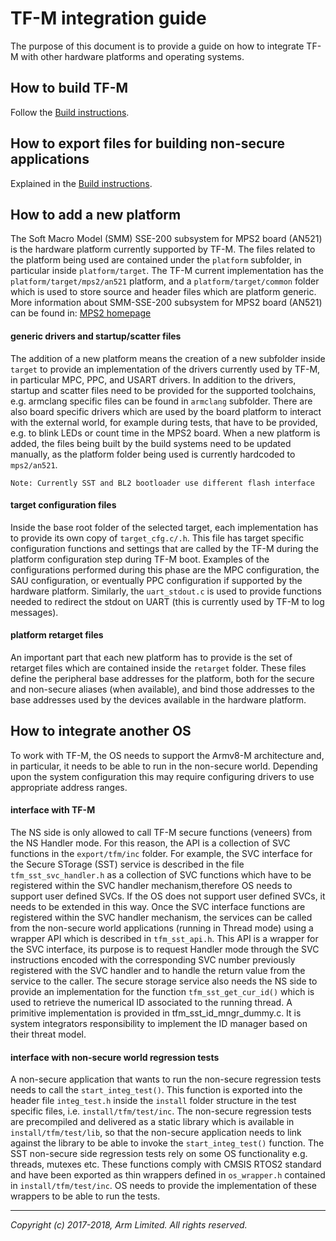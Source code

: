 # TF-M integration guide
The purpose of this document is to provide a guide on how to integrate TF-M with
other hardware platforms and operating systems.
## How to build TF-M
Follow the [Build instructions](tfm_build_instruction.md).

## How to export files for building non-secure applications
Explained in the [Build instructions](tfm_build_instruction.md).

## How to add a new platform
The Soft Macro Model (SMM) SSE-200 subsystem for MPS2 board (AN521) is the
hardware platform currently supported by TF-M. The files related to the platform
being used are contained under the `platform` subfolder, in particular inside
`platform/target`. The TF-M current implementation has the
`platform/target/mps2/an521` platform, and a `platform/target/common` folder
which is used to store source and header files which are platform generic.
More information about SMM-SSE-200 subsystem for MPS2 board (AN521) can be
found in:
[MPS2 homepage](https://developer.arm.com/products/system-design/development-boards/fpga-prototyping-boards/mps2)

#### generic drivers and startup/scatter files
The addition of a new platform means the creation of a new subfolder inside
`target` to provide an implementation of the drivers currently used by TF-M,
in particular MPC, PPC, and USART drivers. In addition to the drivers,
startup and scatter files need to be provided for the supported toolchains, e.g.
armclang specific files can be found in `armclang` subfolder. There are also
board specific drivers which are used by the board platform to interact with the
external world, for example during tests, that have to be provided, e.g. to
blink LEDs or count time in the MPS2 board. When a new platform is added, the
files being built by the build systems need to be updated manually, as the
platform folder being used is currently hardcoded to `mps2/an521`.

`Note: Currently SST and BL2 bootloader use different flash interface`

#### target configuration files
Inside the base root folder of the selected target, each implementation has to
provide its own copy of `target_cfg.c/.h`. This file has target specific
configuration functions and settings that are called by the TF-M during the
platform configuration step during TF-M boot. Examples of the configurations
performed during this phase are the MPC configuration, the SAU configuration,
or eventually PPC configuration if supported by the hardware platform.
Similarly, the `uart_stdout.c` is used to provide functions needed to redirect
the stdout on UART (this is currently used by TF-M to log messages).

#### platform retarget files
An important part that each new platform has to provide is the set of retarget
files which are contained inside the `retarget` folder. These files define the
peripheral base addresses for the platform, both for the secure and non-secure
aliases (when available), and bind those addresses to the base addresses used by
the devices available in the hardware platform.

## How to integrate another OS
To work with TF-M, the OS needs to support the Armv8-M architecture and,
in particular, it needs to be able to run in the non-secure world. Depending
upon the system configuration this may require configuring drivers to use
appropriate address ranges.

#### interface with TF-M
The NS side is only allowed to call TF-M secure functions (veneers) from the
NS Handler mode.
For this reason, the API is a collection of SVC functions in the
`export/tfm/inc` folder. For example, the SVC interface for the Secure STorage
(SST) service is described in the file `tfm_sst_svc_handler.h` as a collection
of SVC functions which have to be registered within the SVC handler
mechanism,therefore OS needs to support user defined SVCs.
If the OS does not support user defined SVCs, it needs to be extended in
this way. Once the SVC interface functions are registered within the SVC
handler mechanism, the services can be called from the non-secure world
applications (running in Thread mode) using a wrapper API which is described in
`tfm_sst_api.h`. This API is a wrapper for the SVC interface, its purpose is
to request Handler mode through the SVC instructions encoded with the
corresponding SVC number previously registered with the SVC handler and to
handle the return value from the service to the caller.
The secure storage service also needs the NS side to provide an implementation
for the function `tfm_sst_get_cur_id()` which is used to retrieve the numerical
ID associated to the running thread. A primitive implementation is
provided in tfm_sst_id_mngr_dummy.c. It is system integrators responsibility
 to implement the ID manager based on their threat model.

#### interface with non-secure world regression tests
A non-secure application that wants to run the non-secure regression tests
needs to call the `start_integ_test()`. This function is exported into the
header file `integ_test.h` inside the `install` folder structure in the test
specific files, i.e. `install/tfm/test/inc`. The non-secure regression tests are
precompiled and delivered as a static library which is available in
`install/tfm/test/lib`, so that the non-secure application needs to link against
the library to be able to invoke the `start_integ_test()` function.
The SST non-secure side regression tests rely on some OS functionality
e.g. threads, mutexes etc. These functions comply with CMSIS RTOS2 standard and
have been exported as thin wrappers defined in `os_wrapper.h` contained in
`install/tfm/test/inc`. OS needs to provide the implementation of these wrappers
to be able to run the tests.

--------------

*Copyright (c) 2017-2018, Arm Limited. All rights reserved.*
